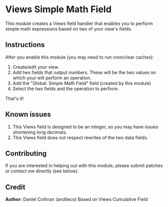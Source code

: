 # Views Simple Math Field

This module creates a Views field handler that enables you to perform
simple math expressions based on two of your view's fields.

## Instructions

After you enable this module (you may need to run cron/clear caches):
1) Create/edit your view.
2) Add two fields that output numbers. These will be the two values on
   which your will perform an operation.
3) Add the "Global: Simple Math Field" field (created by this module)
4) Select the two fields and the operation to perform.

That's it!

## Known issues

1) This Views field is designed to be an integer, so you may have
   issues shortening long decimals.
2) This Views field does not respect rewrites of the two data fields.

## Contributing

If you are interested in helping out with this module, please submit 
patches or contact me directly (see below).

## Credit
**Author:** Daniel Cothran (andileco)
Based on Views Cumulative Field
